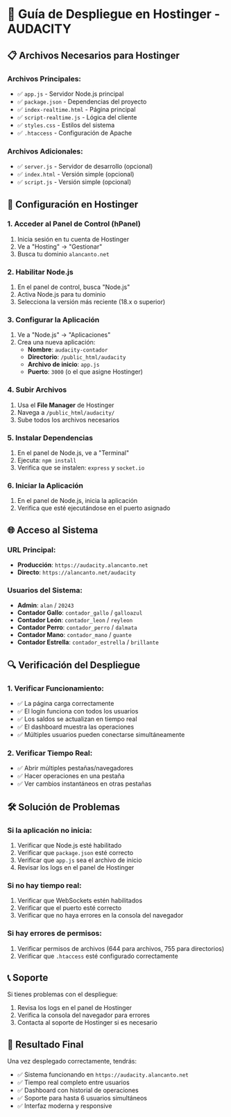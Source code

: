 # 🚀 Guía de Despliegue en Hostinger - AUDACITY

## 📋 Archivos Necesarios para Hostinger

### Archivos Principales:
- ✅ `app.js` - Servidor Node.js principal
- ✅ `package.json` - Dependencias del proyecto
- ✅ `index-realtime.html` - Página principal
- ✅ `script-realtime.js` - Lógica del cliente
- ✅ `styles.css` - Estilos del sistema
- ✅ `.htaccess` - Configuración de Apache

### Archivos Adicionales:
- ✅ `server.js` - Servidor de desarrollo (opcional)
- ✅ `index.html` - Versión simple (opcional)
- ✅ `script.js` - Versión simple (opcional)

## 🔧 Configuración en Hostinger

### 1. Acceder al Panel de Control (hPanel)
1. Inicia sesión en tu cuenta de Hostinger
2. Ve a "Hosting" → "Gestionar"
3. Busca tu dominio `alancanto.net`

### 2. Habilitar Node.js
1. En el panel de control, busca "Node.js"
2. Activa Node.js para tu dominio
3. Selecciona la versión más reciente (18.x o superior)

### 3. Configurar la Aplicación
1. Ve a "Node.js" → "Aplicaciones"
2. Crea una nueva aplicación:
   - **Nombre**: `audacity-contador`
   - **Directorio**: `/public_html/audacity`
   - **Archivo de inicio**: `app.js`
   - **Puerto**: `3000` (o el que asigne Hostinger)

### 4. Subir Archivos
1. Usa el **File Manager** de Hostinger
2. Navega a `/public_html/audacity/`
3. Sube todos los archivos necesarios

### 5. Instalar Dependencias
1. En el panel de Node.js, ve a "Terminal"
2. Ejecuta: `npm install`
3. Verifica que se instalen: `express` y `socket.io`

### 6. Iniciar la Aplicación
1. En el panel de Node.js, inicia la aplicación
2. Verifica que esté ejecutándose en el puerto asignado

## 🌐 Acceso al Sistema

### URL Principal:
- **Producción**: `https://audacity.alancanto.net`
- **Directo**: `https://alancanto.net/audacity`

### Usuarios del Sistema:
- **Admin**: `alan` / `20243`
- **Contador Gallo**: `contador_gallo` / `galloazul`
- **Contador León**: `contador_leon` / `reyleon`
- **Contador Perro**: `contador_perro` / `dalmata`
- **Contador Mano**: `contador_mano` / `guante`
- **Contador Estrella**: `contador_estrella` / `brillante`

## 🔍 Verificación del Despliegue

### 1. Verificar Funcionamiento:
- ✅ La página carga correctamente
- ✅ El login funciona con todos los usuarios
- ✅ Los saldos se actualizan en tiempo real
- ✅ El dashboard muestra las operaciones
- ✅ Múltiples usuarios pueden conectarse simultáneamente

### 2. Verificar Tiempo Real:
- ✅ Abrir múltiples pestañas/navegadores
- ✅ Hacer operaciones en una pestaña
- ✅ Ver cambios instantáneos en otras pestañas

## 🛠️ Solución de Problemas

### Si la aplicación no inicia:
1. Verificar que Node.js esté habilitado
2. Verificar que `package.json` esté correcto
3. Verificar que `app.js` sea el archivo de inicio
4. Revisar los logs en el panel de Hostinger

### Si no hay tiempo real:
1. Verificar que WebSockets estén habilitados
2. Verificar que el puerto esté correcto
3. Verificar que no haya errores en la consola del navegador

### Si hay errores de permisos:
1. Verificar permisos de archivos (644 para archivos, 755 para directorios)
2. Verificar que `.htaccess` esté configurado correctamente

## 📞 Soporte

Si tienes problemas con el despliegue:
1. Revisa los logs en el panel de Hostinger
2. Verifica la consola del navegador para errores
3. Contacta al soporte de Hostinger si es necesario

## 🎯 Resultado Final

Una vez desplegado correctamente, tendrás:
- ✅ Sistema funcionando en `https://audacity.alancanto.net`
- ✅ Tiempo real completo entre usuarios
- ✅ Dashboard con historial de operaciones
- ✅ Soporte para hasta 6 usuarios simultáneos
- ✅ Interfaz moderna y responsive
